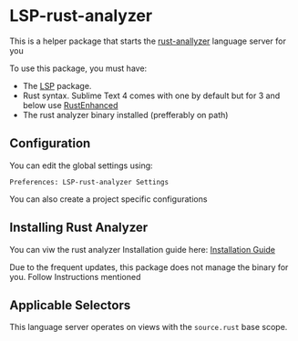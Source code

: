 # LSP-rust-analyzer

This is a helper package that starts the [rust-anallyzer](https://github.com/rust-analyzer/rust-analyzer) language server for you

To use this package, you must have:

- The [LSP](https://packagecontrol.io/packages/LSP) package.
- Rust syntax. Sublime Text 4 comes with one by default but for 3 and below use [RustEnhanced](https://packagecontrol.io/packages/Rust%20Enhanced)
- The rust analyzer binary installed (prefferably on path)

## Configuration

You can edit the global settings using:

```
Preferences: LSP-rust-analyzer Settings
```

You can also create a project specific configurations

## Installing Rust Analyzer

You can viw the rust analyzer Installation guide here: [Installation Guide](https://rust-analyzer.github.io/manual.html#rust-analyzer-language-server-binary)

Due to the frequent updates, this package does not manage the binary for you. Follow Instructions mentioned


## Applicable Selectors

This language server operates on views with the `source.rust` base scope.

